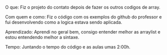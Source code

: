 O que: Fiz o projeto do contato depois de fazer os outros codigos de array.

Com quem e como: Fiz o código com os exemplos do github do professor e fui desenvolvendo como a logica estava sendo aplicada.

Aprendizado: Aprendi no geral bem, consigo entender melhor as arraylist e estou entendendo melhor a sintaxe.

Tempo: Juntando o tempo do código e as aulas umas 2:00h.